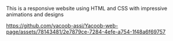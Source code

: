 This is a responsive website using HTML and CSS with impressive animations and designs

https://github.com/yacoob-assi/Yacoob-web-page/assets/78143481/2e7879ce-7284-4efe-a754-1f48a6f69757

